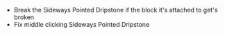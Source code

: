 * Break the Sideways Pointed Dripstone if the block it's attached to get's broken
* Fix middle clicking Sideways Pointed Dripstone